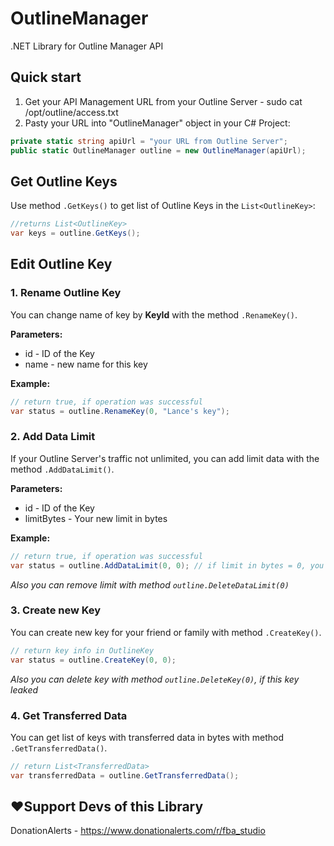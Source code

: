# OutlineManager
.NET Library for Outline Manager API

## Quick start
1. Get your API Management URL from your Outline Server - sudo cat /opt/outline/access.txt
2. Pastу your URL into "OutlineManager" object in your C# Project:
```csharp
private static string apiUrl = "your URL from Outline Server";
public static OutlineManager outline = new OutlineManager(apiUrl);
```

## Get Outline Keys
Use method `.GetKeys()` to get list of Outline Keys in the `List<OutlineKey>`:
```csharp
//returns List<OutlineKey>
var keys = outline.GetKeys();
```

## Edit Outline Key
### 1. Rename Outline Key

You can change name of key by **KeyId** with the method `.RenameKey()`.

**Parameters:**
- id - ID of the Key
- name - new name for this key

**Example:**
```csharp
// return true, if operation was successful
var status = outline.RenameKey(0, "Lance's key");
```
### 2. Add Data Limit

If your Outline Server's traffic not unlimited, you can add limit data with the method `.AddDataLimit()`.

**Parameters:**
- id - ID of the Key
- limitBytes - Your new limit in bytes

**Example:**
```csharp
// return true, if operation was successful
var status = outline.AddDataLimit(0, 0); // if limit in bytes = 0, you can't use this key
```
*Also you can remove limit with method `outline.DeleteDataLimit(0)`*

### 3. Create new Key
You can create new key for your friend or family with method `.CreateKey()`.

```csharp
// return key info in OutlineKey
var status = outline.CreateKey(0, 0);
```
*Also you can delete key with method `outline.DeleteKey(0)`, if this key leaked*

### 4. Get Transferred Data
You can get list of keys with transferred data in bytes with method `.GetTransferredData()`.
```csharp
// return List<TransferredData>
var transferredData = outline.GetTransferredData();
```

## ❤️Support Devs of this Library
DonationAlerts - https://www.donationalerts.com/r/fba_studio

